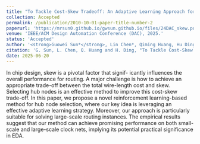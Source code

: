 ```yaml
---
title: "To Tackle Cost-Skew Tradeoff: An Adaptive Learning Approach for Hub Node Selection"
collection: Accepted
permalink: /publication/2010-10-01-paper-title-number-2
paperurl: 'https://mrsun0.github.io/gwsun.github.io/files/24DAC_skew.pdf'
venue: 'IEEE/ACM Design Automation Conference (DAC), 2025.'
status: 'Accepted'
author: '<strong>Guowei Sun*</strong>, Lin Chen*, Qiming Huang, Hu Ding'
citation: 'G. Sun, L. Chen, Q. Huang and H. Ding, "To Tackle Cost-Skew Tradeoff: An Adaptive Learning Approach for Hub Node Selection," 2025 IEEE/ACM Design Automation Conference (DAC), San Francisco, CA, USA, 2025}'
date: 2025-06-20
---
```

In chip design, skew is a pivotal factor that signif-
icantly influences the overall performance for routing. A major
challenge is how to achieve an appropriate trade-off between
the total wire-length cost and skew. Selecting hub nodes is an
effective method to improve this cost-skew trade-off. In this
paper, we propose a novel reinforcement learning-based method
for hub node selection, where our key idea is leveraging an
effective adaptive learning strategy. Moreover, our approach is
particularly suitable for solving large-scale routing instances. The
empirical results suggest that our method can achieve promising
performance on both small-scale and large-scale clock nets,
implying its potential practical significance in EDA.
